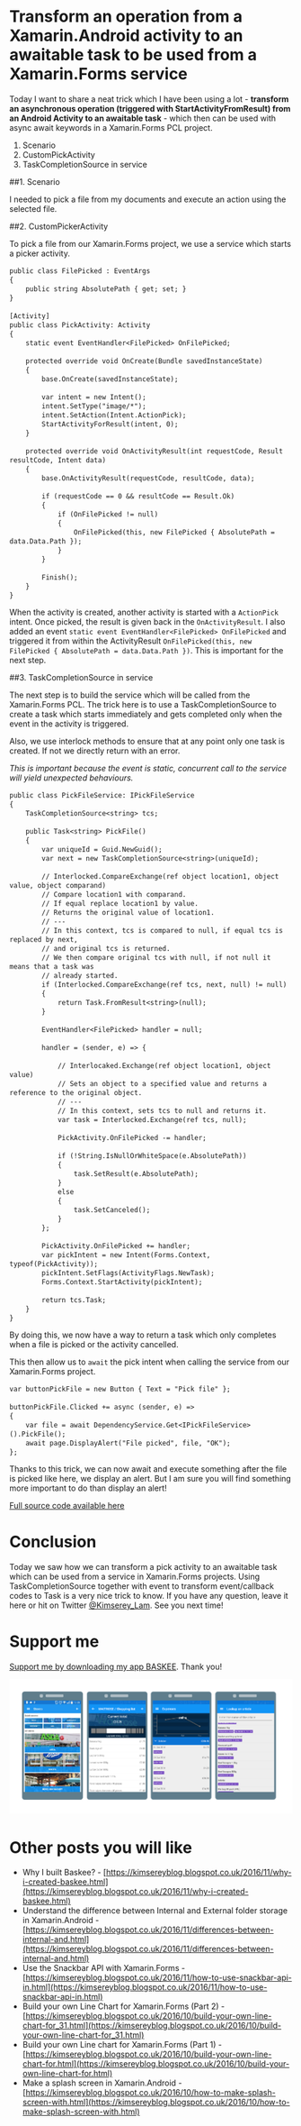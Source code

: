 # Transform an operation from a Xamarin.Android activity to an awaitable task to be used from a Xamarin.Forms service

Today I want to share a neat trick which I have been using a lot - __transform an asynchronous operation (triggered with StartActivityFromResult) from an Android Activity to an awaitable task__ - which then can be used with async await keywords in a Xamarin.Forms PCL project.

1. Scenario
2. CustomPickActivity
3. TaskCompletionSource in service

##1. Scenario

I needed to pick a file from my documents and execute an action using the selected file.

##2. CustomPickerActivity

To pick a file from our Xamarin.Forms project, we use a service which starts a picker activity.

```
public class FilePicked : EventArgs
{
    public string AbsolutePath { get; set; }
}

[Activity]
public class PickActivity: Activity
{
    static event EventHandler<FilePicked> OnFilePicked;

    protected override void OnCreate(Bundle savedInstanceState)
    {
        base.OnCreate(savedInstanceState);

        var intent = new Intent();
        intent.SetType("image/*");
        intent.SetAction(Intent.ActionPick);
        StartActivityForResult(intent, 0);
    }

    protected override void OnActivityResult(int requestCode, Result resultCode, Intent data)
    {
        base.OnActivityResult(requestCode, resultCode, data);

        if (requestCode == 0 && resultCode == Result.Ok)
        {
            if (OnFilePicked != null)
            {
                OnFilePicked(this, new FilePicked { AbsolutePath = data.Data.Path });
            }
        }
        
        Finish(); 
    }
}
```

When the activity is created, another activity is started with a `ActionPick` intent. Once picked, the result is given back in the `OnActivityResult`.
I also added an event `static event EventHandler<FilePicked> OnFilePicked`  and triggered it from within the ActivityResult `OnFilePicked(this, new FilePicked { AbsolutePath = data.Data.Path })`.
This is important for the next step.

##3. TaskCompletionSource in service

The next step is to build the service which will be called from the Xamarin.Forms PCL.
The trick here is to use a TaskCompletionSource to create a task which starts immediately and gets completed only when the event in the activity is triggered.

Also, we use interlock methods to ensure that at any point only one task is created. If not we directly return with an error.

_This is important because the event is static, concurrent call to the service will yield unexpected behaviours._

```
public class PickFileService: IPickFileService
{
    TaskCompletionSource<string> tcs;

    public Task<string> PickFile()
    {
        var uniqueId = Guid.NewGuid();
        var next = new TaskCompletionSource<string>(uniqueId); 

        // Interlocked.CompareExchange(ref object location1, object value, object comparand)
        // Compare location1 with comparand.
        // If equal replace location1 by value.
        // Returns the original value of location1.
        // ---
        // In this context, tcs is compared to null, if equal tcs is replaced by next,
        // and original tcs is returned.
        // We then compare original tcs with null, if not null it means that a task was 
        // already started.
        if (Interlocked.CompareExchange(ref tcs, next, null) != null)
        {
            return Task.FromResult<string>(null);
        }

        EventHandler<FilePicked> handler = null;

        handler = (sender, e) => {
            
            // Interlocaked.Exchange(ref object location1, object value)
            // Sets an object to a specified value and returns a reference to the original object.
            // ---
            // In this context, sets tcs to null and returns it.
            var task = Interlocked.Exchange(ref tcs, null);

            PickActivity.OnFilePicked -= handler;

            if (!String.IsNullOrWhiteSpace(e.AbsolutePath))
            {
                task.SetResult(e.AbsolutePath);
            }
            else
            {
                task.SetCanceled();
            }
        };

        PickActivity.OnFilePicked += handler;
        var pickIntent = new Intent(Forms.Context, typeof(PickActivity));
        pickIntent.SetFlags(ActivityFlags.NewTask);
        Forms.Context.StartActivity(pickIntent);

        return tcs.Task;
    }
}
```

By doing this, we now have a way to return a task which only completes when a file is picked or the activity cancelled.

This then allow us to `await` the pick intent when calling the service from our Xamarin.Forms project.

```
var buttonPickFile = new Button { Text = "Pick file" };

buttonPickFile.Clicked += async (sender, e) =>
{
    var file = await DependencyService.Get<IPickFileService>().PickFile();
    await page.DisplayAlert("File picked", file, "OK");
};
```

Thanks to this trick, we can now await and execute something after the file is picked like here, we display an alert. But I am sure you will find something more important to do than display an alert!

[Full source code available here](https://github.com/Kimserey/BoundServiceTest/blob/master/Droid/PickActivity.cs)

# Conclusion

Today we saw how we can transform a pick activity to an awaitable task which can be used from a service in Xamarin.Forms projects. Using TaskCompletionSource together with event to transform event/callback codes to Task is a very nice trick to know. If you have any question, leave it here or hit on Twitter [@Kimserey_Lam](https://twitter.com/Kimserey_Lam). See you next time!

# Support me
[Support me by downloading my app BASKEE](https://www.kimsereylam.com/baskee). Thank you!

![baskee](https://raw.githubusercontent.com/Kimserey/kimserey.github.io/master/img/readme/baskee_screenshots.png)

# Other posts you will like

- Why I built Baskee? - [https://kimsereyblog.blogspot.co.uk/2016/11/why-i-created-baskee.html](https://kimsereyblog.blogspot.co.uk/2016/11/why-i-created-baskee.html)
- Understand the difference between Internal and External folder storage in Xamarin.Android - [https://kimsereyblog.blogspot.co.uk/2016/11/differences-between-internal-and.html](https://kimsereyblog.blogspot.co.uk/2016/11/differences-between-internal-and.html)
- Use the Snackbar API with Xamarin.Forms - [https://kimsereyblog.blogspot.co.uk/2016/11/how-to-use-snackbar-api-in.html](https://kimsereyblog.blogspot.co.uk/2016/11/how-to-use-snackbar-api-in.html)
- Build your own Line Chart for Xamarin.Forms (Part 2) - [https://kimsereyblog.blogspot.co.uk/2016/10/build-your-own-line-chart-for_31.html](https://kimsereyblog.blogspot.co.uk/2016/10/build-your-own-line-chart-for_31.html)
- Build your own Line chart for Xamarin.Forms (Part 1) - [https://kimsereyblog.blogspot.co.uk/2016/10/build-your-own-line-chart-for.html](https://kimsereyblog.blogspot.co.uk/2016/10/build-your-own-line-chart-for.html)
- Make a splash screen in Xamarin.Android - [https://kimsereyblog.blogspot.co.uk/2016/10/how-to-make-splash-screen-with.html](https://kimsereyblog.blogspot.co.uk/2016/10/how-to-make-splash-screen-with.html)
